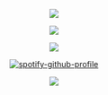 <div align="center">

![](https://64.media.tumblr.com/12cd28e70434e742c3848141f9705546/b38e25067bb77cac-91/s1280x1920/fac0fdc13b0b4d33a0e7df25fb6b1d338a981e0a.pnj)

![](https://komarev.com/ghpvc/?username=partyspyder&label=fiends&color=6b0b0b)

  <p>
    <img src="https://64.media.tumblr.com/af6e5aaa5e0ab6f3dd072b089e02790f/4921fec68b0e3088-55/s1280x1920/6d736be8c8638a2bf4e7927f7b32d1a4bc4691d9.gifv" />
  </p>

 [![spotify-github-profile](https://spotify-github-profile.kittinanx.com/api/view?uid=yu4rxhsd58lib5xahhoytict6&cover_image=true&theme=natemoo-re&show_offline=false&background_color=121212&interchange=true&bar_color=ba1212&bar_color_cover=false)](https://github.com/kittinan/spotify-github-profile)
  </a>
  
![](https://64.media.tumblr.com/1da9c726a533e8a221ec737ee215715a/b38e25067bb77cac-2f/s1280x1920/eb393aa26f6d796cac53104a9a356280966e7cc5.pnj)

</div>
